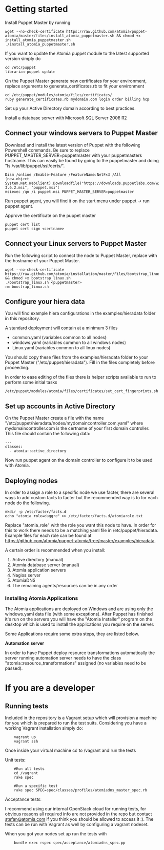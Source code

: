 # Getting started #

Install Puppet Master by running

	wget --no-check-certificate https://raw.github.com/atomia/puppet-atomia/master/files/install_atomia_puppetmaster.sh && chmod +x install_atomia_puppetmaster.sh
	./install_atomia_puppetmaster.sh


If you want to update the Atomia puppet module to the latest supported version simply do

	cd /etc/puppet
	librarian-puppet update

On the Puppet Master generate new certificates for your environment, replace arguments to generate_certificates.rb to fit your environment

	cd /etc/puppet/modules/atomia/files/certificates/
	ruby generate_certificates.rb mydomain.com login order billing hcp

Set up your Active Directory domain according to best practices.

Install a database server with Microsoft SQL Server 2008 R2

## Connect your windows servers to Puppet Master ##

Download and install the latest version of Puppet with the following Powershell commands. Be sure to replace PUPPET_MASTER_SERVER=puppetmaster with your puppetmasters hostname. This can easily be found by going to the puppetmaster and doing "ls /var/lib/puppet/ssl/certs/".

	Dism /online /Enable-Feature /FeatureName:NetFx3 /All
	(new-object System.Net.WebClient).Downloadfile("https://downloads.puppetlabs.com/windows/puppet-3.6.2.msi", "puppet.msi")
	msiexec /qn /i puppet.msi PUPPET_MASTER_SERVER=puppetmaster

Run puppet agent, you will find it on the start menu under puppet -> run puppet agent.

Approve the certificate on the puppet master

	puppet cert list
	puppet cert sign <certname>

## Connect your Linux servers to Puppet Master ##

Run the following script to connect the node to Puppet Master, replace <puppetmaster> with the hostname of your Puppet Master.

	wget --no-check-certificate https://raw.github.com/atomia/installation/master/Files/bootstrap_linux.sh && chmod +x bootstrap_linux.sh
	./bootstrap_linux.sh <puppetmaster>
	rm boostrap_linux.sh

## Configure your hiera data ##

You will find example hiera configurations in the examples/hieradata folder in this repository.

A standard deployment will contain at a minimum 3 files

- common.yaml (variables common to all nodes)
- windows.yaml (variables common to all windows nodes)
- Linux.yaml (variables common to all linux nodes)

You should copy these files from the examples/hieradata folder to your Puppet Master ("/etc/puppet/hieradata"). Fill in the files completely before proceeding.

In order to ease editing of the files there is helper scripts available to run to perform some initial tasks

	/etc/puppet/modules/atomia/files/certificates/set_cert_fingerprints.sh

## Set up accounts in Active Directory ##

On the Puppet Master create a file with the name "/etc/puppet/hieradata/nodes/mydomaincontroller.com.yaml" where mydomaincontroller.com is the certname of your first domain controller. This file should contain the following data:

    ---
    classes:
      - atomia::active_directory

Now run puppet agent on the domain controller to configure it to be used with Atomia.

## Deploying nodes ##

In order to assign a role to a specific node we use facter, there are several ways to add custom facts to facter but the recommended way is to for each node do the following.

	mkdir -p /etc/facter/facts.d
	echo "atomia_role=daggre" >> /etc/facter/facts.d/atomiarole.txt

Replace "atomia_role" with the role you want this node to have. In order for this to work there needs to be a matching yaml file in /etc/puppet/hieradata. Example files for each role can be found at https://github.com/atomia/puppet-atomia/tree/master/examples/hieradata.

A certain order is recommended when you install:

1. Active directory (manual)
2. Atomia database server (manual)
3. Atomia application servers
4. Nagios server
5. AtomiaDNS
6. The remaining agents/resources can be in any order

### Installing Atomia Applications ###

The Atomia applications are deployed on Windows and are using only the windows.yaml data file (with some exceptions). After Puppet has finished it's run on the servers you will have the "Atomia Installer" program on the desktop which is used to install the applications you require on the server.

Some Applications require some extra steps, they are listed below.

**Automation server**

In order to have Puppet deploy resource transformations automatically the server running automation server needs to have the class "atomia::resource_transformations" assigned (no variables need to be passed).


# If you are a developer #

## Running tests ##

Included in the repository is a Vagrant setup which will provision a machine for you which is prepared to run the test suits. Considering you have a working
Vagrant installation simply do:

		vagrant up
		vagrant ssh

Once inside your virtual machine cd to /vagrant and run the tests

Unit tests:

		#Run all tests
		cd /vagrant
		rake spec

		#Run a specific test
		rake spec SPEC=spec/classes/profiles/atomiadns_master_spec.rb

Acceptance tests:

I recommend using our internal OpenStack cloud for running tests, for obvious reasons all required info are not provided in the repo but contact stefan@atomia.com if you think you should be allowed to access it :). The tests can be run with Vagrant as well by configuring a vagrant nodeset.

When you got your nodes set up run the tests with

		bundle exec rspec spec/acceptance/atomiadns_spec.pp
